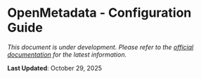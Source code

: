 ﻿# OpenMetadata - Configuration Guide

*This document is under development. Please refer to the [official documentation](https://docs.open-metadata.org) for the latest information.*

**Last Updated**: October 29, 2025
